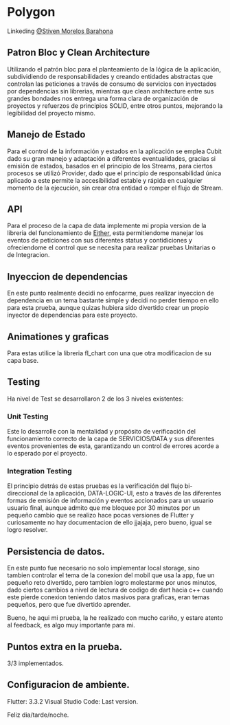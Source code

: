 # Polygon

Linkeding [@Stiven Morelos Barahona](https://www.linkedin.com/in/stiven-morelo-barahona-61a9a11a5/)

## Patron Bloc y Clean Architecture

Utilizando el patrón bloc para el planteamiento de la lógica de la aplicación, subdividiendo de responsabilidades y creando entidades abstractas que controlan las peticiones a través de consumo de servicios con inyectados por dependencias sin librerias, mientras que clean architecture entre sus grandes bondades nos entrega una forma clara de organización de proyectos y refuerzos de principios SOLID, entre otros puntos, mejorando la legibilidad del proyecto mismo.

## Manejo de Estado

Para el control de la información y estados en la aplicación se emplea Cubit dado su gran manejo y adaptación a diferentes eventualidades, gracias si emisión de estados, basados en el principio de los Streams, para ciertos procesos se utilizó Provider, dado que el principio de responsabilidad única aplicado a este permite la accesibilidad estable y rápida en cualquier momento de la ejecución, sin crear otra entidad o romper el flujo de Stream.

## API
Para el proceso de la capa de data implemente mi propia version de la libreria del funcionamiento de [Either](https://pub.dev/packages/either_dart), esta permitiendome manejar los eventos de peticiones con sus diferentes status y contidiciones y ofreciendome el control que se necesita para realizar pruebas Unitarias o de Integracion.

## Inyeccion de dependencias

En este punto realmente decidi no enfocarme, pues realizar inyeccion de dependencia en un tema bastante simple y decidi no perder tiempo en ello para esta prueba, aunque quizas hubiera sido divertido crear un propio inyector de dependencias para este proyecto.

## Animationes y graficas

Para estas utilice la libreria fl_chart con una que otra modificacion de su capa base.

## Testing

Ha nivel de Test se desarrollaron 2 de los 3 niveles existentes:

### Unit Testing

Este lo desarrolle con la mentalidad y propósito de verificación del funcionamiento correcto de la capa de SERVICIOS/DATA y sus diferentes eventos provenientes de esta, garantizando un control de errores acorde a lo esperado por el proyecto.

### Integration Testing

El principio detrás de estas pruebas es la verificación del flujo bi-direccional de la aplicación, DATA-LOGIC-UI, esto a través de las diferentes formas de emisión de información y eventos accionados para un usuario usuario final, aunque admito que me bloquee por 30 minutos por un pequeño cambio que se realizo hace pocas versiones de Flutter y curiosamente no hay documentacion de ello jjajaja, pero bueno, igual se logro resolver.

## Persistencia de datos.

En este punto fue necesario no solo implementar local storage, sino tambien controlar el tema de la conexion del mobil que usa la app, fue un pequeño reto divertido, pero tambien logro molestarme por unos minutos, dado ciertos cambios a nivel de lectura de codigo de dart hacia c++ cuando este pierde conexion teniendo datos masivos para graficas, eran temas pequeños, pero que fue divertido aprender.

Bueno, he aqui mi prueba, la he realizado con mucho cariño, y estare atento al feedback, es algo muy importante para mi.

## Puntos extra en la prueba.
3/3 implementados.

## Configuracion de ambiente.
Flutter: 3.3.2
Visual Studio Code: Last version.



Feliz dia/tarde/noche.

